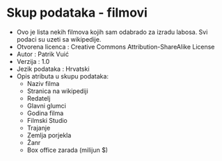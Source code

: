 # Skup podataka - filmovi
* Ovo je lista nekih filmova kojih sam odabrado za izradu labosa. Svi podaci su uzeti sa wikipedije.
* Otvorena licenca : Creative Commons Attribution-ShareAlike License
* Autor : Patrik Vuić
* Verzija : 1.0
* Jezik podataka : Hrvatski
* Opis atributa u skupu podataka:
    * Naziv filma
    * Stranica na wikipediji
    * Redatelj
    * Glavni glumci
    * Godina filma
    * Filmski Studio
    * Trajanje
    * Zemlja porjekla
    * Žanr
    * Box office zarada (milijun $)
